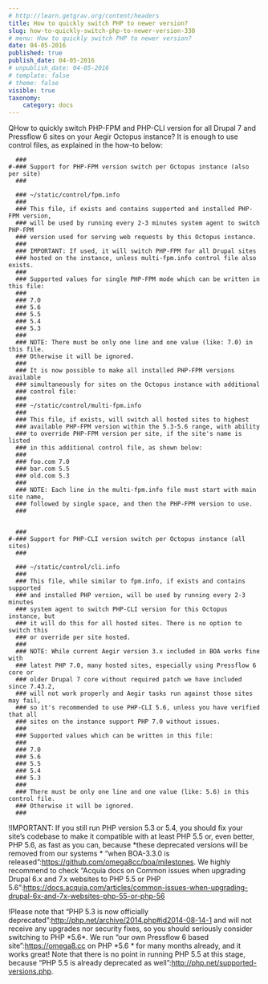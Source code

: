 ```yaml
---
# http://learn.getgrav.org/content/headers
title: How to quickly switch PHP to newer version?
slug: how-to-quickly-switch-php-to-newer-version-330
# menu: How to quickly switch PHP to newer version?
date: 04-05-2016
published: true
publish_date: 04-05-2016
# unpublish_date: 04-05-2016
# template: false
# theme: false
visible: true
taxonomy:
    category: docs
---
```


<a name="php-q"></a>

QHow to quickly switch PHP-FPM and PHP-CLI version for all Drupal 7 and Pressflow 6 sites on your Aegir Octopus instance? It is enough to use control files, as explained in the how-to below:

 
    
      ###
    #-### Support for PHP-FPM version switch per Octopus instance (also per site)
      ###
    
      ### ~/static/control/fpm.info
      ###
      ### This file, if exists and contains supported and installed PHP-FPM version,
      ### will be used by running every 2-3 minutes system agent to switch PHP-FPM
      ### version used for serving web requests by this Octopus instance.
      ###
      ### IMPORTANT: If used, it will switch PHP-FPM for all Drupal sites
      ### hosted on the instance, unless multi-fpm.info control file also exists.
      ###
      ### Supported values for single PHP-FPM mode which can be written in this file:
      ###
      ### 7.0
      ### 5.6
      ### 5.5
      ### 5.4
      ### 5.3
      ###
      ### NOTE: There must be only one line and one value (like: 7.0) in this file.
      ### Otherwise it will be ignored.
      ###
      ### It is now possible to make all installed PHP-FPM versions available
      ### simultaneously for sites on the Octopus instance with additional
      ### control file:
      ###
      ### ~/static/control/multi-fpm.info
      ###
      ### This file, if exists, will switch all hosted sites to highest
      ### available PHP-FPM version within the 5.3-5.6 range, with ability
      ### to override PHP-FPM version per site, if the site's name is listed
      ### in this additional control file, as shown below:
      ###
      ### foo.com 7.0
      ### bar.com 5.5
      ### old.com 5.3
      ###
      ### NOTE: Each line in the multi-fpm.info file must start with main site name,
      ### followed by single space, and then the PHP-FPM version to use.
      ###
    
    
      ###
    #-### Support for PHP-CLI version switch per Octopus instance (all sites)
      ###
    
      ### ~/static/control/cli.info
      ###
      ### This file, while similar to fpm.info, if exists and contains supported
      ### and installed PHP version, will be used by running every 2-3 minutes
      ### system agent to switch PHP-CLI version for this Octopus instance, but
      ### it will do this for all hosted sites. There is no option to switch this
      ### or override per site hosted.
      ###
      ### NOTE: While current Aegir version 3.x included in BOA works fine with
      ### latest PHP 7.0, many hosted sites, especially using Pressflow 6 core or
      ### older Drupal 7 core without required patch we have included since 7.43.2,
      ### will not work properly and Aegir tasks run against those sites may fail,
      ### so it's recommended to use PHP-CLI 5.6, unless you have verified that all
      ### sites on the instance support PHP 7.0 without issues.
      ###
      ### Supported values which can be written in this file:
      ###
      ### 7.0
      ### 5.6
      ### 5.5
      ### 5.4
      ### 5.3
      ###
      ### There must be only one line and one value (like: 5.6) in this control file.
      ### Otherwise it will be ignored.
      ###


<a name="php-b"></a>

!IMPORTANT: If you still run PHP version 5.3 or 5.4, you should fix your site’s codebase to make it compatible with at least PHP 5.5 or, even better, PHP 5.6, as fast as you can, because \*these deprecated versions will be removed from our systems * “when BOA-3.3.0 is released”:https://github.com/omega8cc/boa/milestones. We highly recommend to check “Acquia docs on Common issues when upgrading Drupal 6.x and 7.x websites to PHP 5.5 or PHP 5.6”:https://docs.acquia.com/articles/common-issues-when-upgrading-drupal-6x-and-7x-websites-php-55-or-php-56

<a name="php-b"></a>

!Please note that “PHP 5.3 is now officially deprecated”:http://php.net/archive/2014.php#id2014-08-14-1 and will not receive any upgrades nor security fixes, so you should seriously consider switching to PHP \*5.6\*. We run “our own Pressflow 6 based site”:https://omega8.cc on PHP \*5.6 * for many months already, and it works great! Note that there is no point in running PHP 5.5 at this stage, because “PHP 5.5 is already deprecated as well”:http://php.net/supported-versions.php.